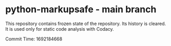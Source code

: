 # python-markupsafe - main branch

This repository contains frozen state of the repository.
Its history is cleared. It is used only for static code
analysis with Codacy.

Commit Time: 1692184668